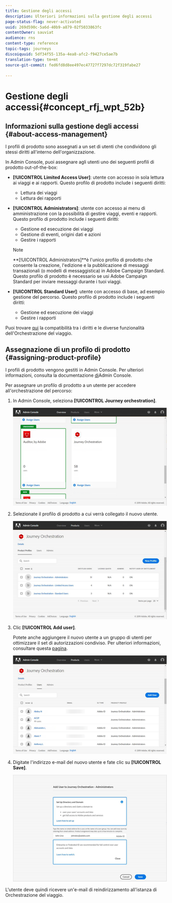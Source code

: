 ```yaml
---
title: Gestione degli accessi
description: Ulteriori informazioni sulla gestione degli accessi
page-status-flag: never-activated
uuid: 269d590c-5a6d-40b9-a879-02f5033863fc
contentOwner: sauviat
audience: rns
content-type: reference
topic-tags: journeys
discoiquuid: 5df34f55-135a-4ea8-afc2-f9427ce5ae7b
translation-type: tm+mt
source-git-commit: fed6fd8d8ee497ec47727f7297dc72f319fabe27

---
```



# Gestione degli accessi{#concept_rfj_wpt_52b}

## Informazioni sulla gestione degli accessi {#about-access-management}

I profili di prodotto sono assegnati a un set di utenti che condividono gli stessi diritti all&#39;interno dell&#39;organizzazione.

In Admin Console, puoi assegnare agli utenti uno dei seguenti profili di prodotto out-of-the-box:

* **[!UICONTROL Limited Access User]**: utente con accesso in sola lettura ai viaggi e ai rapporti. Questo profilo di prodotto include i seguenti diritti:
   * Lettura dei viaggi
   * Lettura dei rapporti

* **[!UICONTROL Administrators]**: utente con accesso ai menu di amministrazione con la possibilità di gestire viaggi, eventi e rapporti. Questo profilo di prodotto include i seguenti diritti:
   * Gestione ed esecuzione dei viaggi
   * Gestione di eventi, origini dati e azioni
   * Gestire i rapporti
   >[!NOTE]
   >
   >**[!UICONTROL Administrators]**è l&#39;unico profilo di prodotto che consente la creazione, l&#39;edizione e la pubblicazione di messaggi transazionali (o modelli di messaggistica) in Adobe Campaign Standard. Questo profilo di prodotto è necessario se usi Adobe Campaign Standard per inviare messaggi durante i tuoi viaggi.

* **[!UICONTROL Standard User]**: utente con accesso di base, ad esempio gestione del percorso. Questo profilo di prodotto include i seguenti diritti:
   * Gestione ed esecuzione dei viaggi
   * Gestire i rapporti

Puoi trovare [qui](../assets/do-not-localize/acs_rights_journeys.pdf) la compatibilità tra i diritti e le diverse funzionalità dell&#39;Orchestrazione del viaggio.

## Assegnazione di un profilo di prodotto {#assigning-product-profile}

I profili di prodotto vengono gestiti in Admin Console. Per ulteriori informazioni, consulta la documentazione [di](https://helpx.adobe.com/enterprise/managing/user-guide.html)Admin Console.

Per assegnare un profilo di prodotto a un utente per accedere all&#39;orchestrazione del percorso:

1. In Admin Console, seleziona **[!UICONTROL Journey orchestration]**.

   ![](../assets/user_management.png)

1. Selezionate il profilo di prodotto a cui verrà collegato il nuovo utente.

   ![](../assets/user_management_2.png)

1. Clic **[!UICONTROL Add user]**.

   Potete anche aggiungere il nuovo utente a un gruppo di utenti per ottimizzare il set di autorizzazioni condiviso. Per ulteriori informazioni, consultare questa [pagina](https://helpx.adobe.com/enterprise/using/user-groups.html).

   ![](../assets/user_management_3.png)

1. Digitate l&#39;indirizzo e-mail del nuovo utente e fate clic su **[!UICONTROL Save]**.

   ![](../assets/user_management_4.png)

L&#39;utente deve quindi ricevere un&#39;e-mail di reindirizzamento all&#39;istanza di Orchestrazione del viaggio.